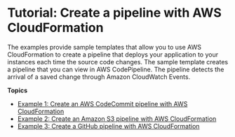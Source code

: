 # Tutorial: Create a pipeline with AWS CloudFormation<a name="tutorials-cloudformation"></a>

The examples provide sample templates that allow you to use AWS CloudFormation to create a pipeline that deploys your application to your instances each time the source code changes\. The sample template creates a pipeline that you can view in AWS CodePipeline\. The pipeline detects the arrival of a saved change through Amazon CloudWatch Events\.

**Topics**
+ [Example 1: Create an AWS CodeCommit pipeline with AWS CloudFormation](tutorials-cloudformation-codecommit.md)
+ [Example 2: Create an Amazon S3 pipeline with AWS CloudFormation](tutorials-cloudformation-s3.md)
+ [Example 3: Create a GitHub pipeline with AWS CloudFormation](tutorials-cloudformation-github.md)